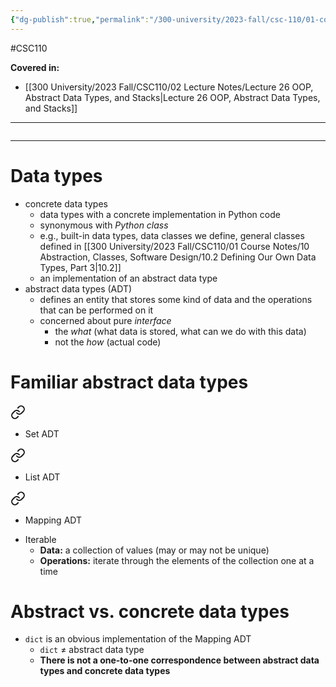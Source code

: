 ```yaml
---
{"dg-publish":true,"permalink":"/300-university/2023-fall/csc-110/01-course-notes/10-abstraction-classes-software-design/10-4-data-types-abstract-and-concrete/","created":"2023-11-20T19:48:27.624-05:00","updated":"2023-11-20T23:21:11.494-05:00"}
---
```


#CSC110

**Covered in:**
- [[300 University/2023 Fall/CSC110/02 Lecture Notes/Lecture 26 OOP, Abstract Data Types, and Stacks\|Lecture 26 OOP, Abstract Data Types, and Stacks]]
---
```table-of-contents
```
---
# Data types

- concrete data types
	- data types with a concrete implementation in Python code
	- synonymous with *Python class*
	- e.g., built-in data types, data classes we define, general classes defined in [[300 University/2023 Fall/CSC110/01 Course Notes/10 Abstraction, Classes, Software Design/10.2 Defining Our Own Data Types, Part 3\|10.2]]
	- an implementation of an abstract data type
- abstract data types (ADT)
	- defines an entity that stores some kind of data and the operations that can be performed on it
	- concerned about pure *interface*
		- the *what* (what data is stored, what can we do with this data)
		- not the *how* (actual code)

# Familiar abstract data types


<div class="transclusion internal-embed is-loaded"><a class="markdown-embed-link" href="/300-university/2023-fall/csc-110/02-lecture-notes/lecture-26-oop-abstract-data-types-and-stacks/#117a22" aria-label="Open link"><svg xmlns="http://www.w3.org/2000/svg" width="24" height="24" viewBox="0 0 24 24" fill="none" stroke="currentColor" stroke-width="2" stroke-linecap="round" stroke-linejoin="round" class="svg-icon lucide-link"><path d="M10 13a5 5 0 0 0 7.54.54l3-3a5 5 0 0 0-7.07-7.07l-1.72 1.71"></path><path d="M14 11a5 5 0 0 0-7.54-.54l-3 3a5 5 0 0 0 7.07 7.07l1.71-1.71"></path></svg></a><div class="markdown-embed">



- Set ADT 

</div></div>


<div class="transclusion internal-embed is-loaded"><a class="markdown-embed-link" href="/300-university/2023-fall/csc-110/02-lecture-notes/lecture-26-oop-abstract-data-types-and-stacks/#67cd5e" aria-label="Open link"><svg xmlns="http://www.w3.org/2000/svg" width="24" height="24" viewBox="0 0 24 24" fill="none" stroke="currentColor" stroke-width="2" stroke-linecap="round" stroke-linejoin="round" class="svg-icon lucide-link"><path d="M10 13a5 5 0 0 0 7.54.54l3-3a5 5 0 0 0-7.07-7.07l-1.72 1.71"></path><path d="M14 11a5 5 0 0 0-7.54-.54l-3 3a5 5 0 0 0 7.07 7.07l1.71-1.71"></path></svg></a><div class="markdown-embed">



- List ADT 

</div></div>


<div class="transclusion internal-embed is-loaded"><a class="markdown-embed-link" href="/300-university/2023-fall/csc-110/02-lecture-notes/lecture-26-oop-abstract-data-types-and-stacks/#8555f6" aria-label="Open link"><svg xmlns="http://www.w3.org/2000/svg" width="24" height="24" viewBox="0 0 24 24" fill="none" stroke="currentColor" stroke-width="2" stroke-linecap="round" stroke-linejoin="round" class="svg-icon lucide-link"><path d="M10 13a5 5 0 0 0 7.54.54l3-3a5 5 0 0 0-7.07-7.07l-1.72 1.71"></path><path d="M14 11a5 5 0 0 0-7.54-.54l-3 3a5 5 0 0 0 7.07 7.07l1.71-1.71"></path></svg></a><div class="markdown-embed">



- Mapping ADT 

</div></div>


- Iterable
	- **Data:** a collection of values (may or may not be unique)
	- **Operations:** iterate through the elements of the collection one at a time

# Abstract vs. concrete data types

- `dict` is an obvious implementation of the Mapping ADT
	- `dict` ≠ abstract data type
	- **There is not a one-to-one correspondence between abstract data types and concrete data types**
